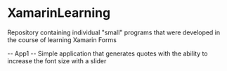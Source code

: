 # XamarinLearning
Repository containing individual "small" programs that were developed in the course of learning Xamarin Forms

-- App1 --
Simple application that generates quotes with the ability to increase the font size with a slider
